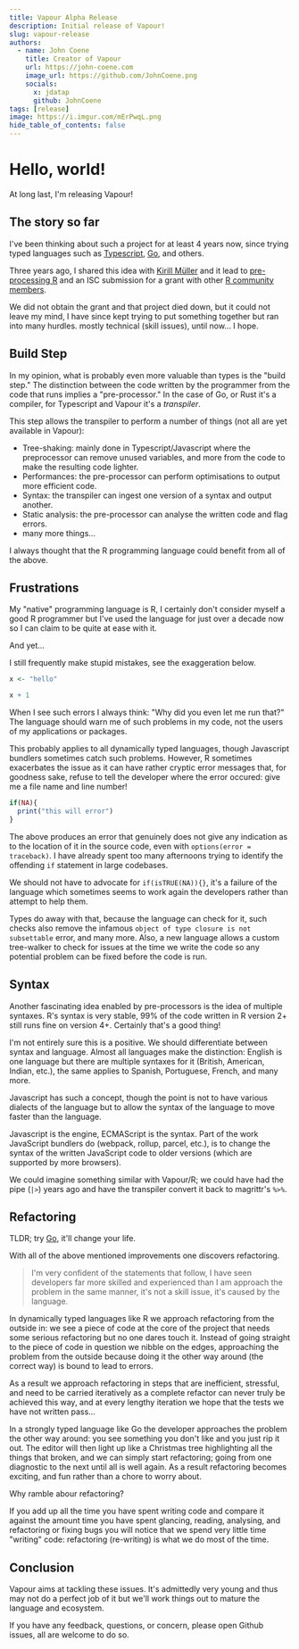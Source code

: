 ```yaml
---
title: Vapour Alpha Release
description: Initial release of Vapour!
slug: vapour-release
authors:
  - name: John Coene
    title: Creator of Vapour
    url: https://john-coene.com
    image_url: https://github.com/JohnCoene.png
    socials:
      x: jdatap 
      github: JohnCoene 
tags: [release]
image: https://i.imgur.com/mErPwqL.png
hide_table_of_contents: false
---
```


# Hello, world!

At long last, I'm releasing Vapour!

<!-- truncate -->

## The story so far

I've been thinking about such a project for at least 4 years now,
since trying typed languages such as [Typescript](https://www.typescriptlang.org/),
[Go](https://go.dev/), and others.

Three years ago, I shared this idea with [Kirill Müller](https://github.com/krlmlr)
and it lead to [pre-processing R](https://github.com/pre-processing-r) and 
an ISC submission for a grant with other
[R community members](https://github.com/orgs/pre-processing-r/people).

We did not obtain the grant and that project died down, but it could not
leave my mind, I have since kept trying to put something together but ran into
many hurdles. mostly technical (skill issues), until now... I hope.

## Build Step

In my opinion, what is probably even more valuable than types is the "build step."
The distinction between the code written by the programmer from the code that runs
implies a "pre-processor." In the case of Go, or Rust it's a compiler, for 
Typescript and Vapour it's a _transpiler_.

This step allows the transpiler to perform a number of things
(not all are yet available in Vapour):

- Tree-shaking: mainly done in Typescript/Javascript where the preprocessor
can remove unused variables, and more from the code to make the resulting
code lighter.
- Performances: the pre-processor can perform optimisations to output more efficient code.
- Syntax: the transpiler can ingest one version of a syntax and output another.
- Static analysis: the pre-processor can analyse the written code and flag errors.
- many more things...

I always thought that the R programming language could benefit from all of the above.

## Frustrations

My "native" programming language is R, I certainly don't consider myself a good
R programmer but I've used the language for just over a decade now so I can
claim to be quite at ease with it.

And yet...

I still frequently make stupid mistakes, see the exaggeration below.

```r
x <- "hello"

x + 1
```

When I see such errors I always think: "Why did you even let me run that?"
The language should warn me of such problems in my code,
not the users of my applications or packages.

This probably applies to all dynamically typed languages, though
Javascript bundlers sometimes catch such problems.
However, R sometimes exacerbates the issue as it can have rather
cryptic error messages that, for goodness sake, refuse to tell the 
developer where the error occured: give me a file name and line number!

```r
if(NA){
  print("this will error")
}
```

The above produces an error that genuinely does not give any indication as to the location
of it in the source code, even with `options(error = traceback)`. 
I have already spent too many afternoons trying to identify the offending
`if` statement in large codebases.

We should not have to advocate for `if(isTRUE(NA)){}`, it's a failure of the 
language which sometimes seems to work again the developers rather than
attempt to help them.

Types do away with that, because the language can check for it, such 
checks also remove the infamous `object of type closure is not subsettable` error,
and many more.
Also, a new language allows a custom tree-walker to check for issues
at the time we write the code so any potential problem can be fixed before
the code is run.

## Syntax

Another fascinating idea enabled by pre-processors is the idea of multiple
syntaxes. R's syntax is very stable, 99% of the code written in R version 2+
still runs fine on version 4+. Certainly that's a good thing!

I'm not entirely sure this is a positive.
We should differentiate between syntax and language.
Almost all languages make the distinction: English is one language but
there are multiple syntaxes for it (British, American, Indian, etc.),
the same applies to Spanish, Portuguese, French, and many more.

Javascript has such a concept, though the point is not to have various
dialects of the language but to allow the syntax of the language to
move faster than the language.

Javascript is the engine, ECMAScript is the syntax.
Part of the work JavaScript bundlers do (webpack, rollup, parcel, etc.),
is to change the syntax of the written JavaScript code to older versions
(which are supported by more browsers).

We could imagine something similar with Vapour/R; we could have had the
pipe (`|>`) years ago and have the transpiler convert it back to 
magrittr's `%>%`.

## Refactoring

TLDR; try [Go](https://go.dev), it'll change your life.

With all of the above mentioned improvements one discovers refactoring.

> I'm very confident of the statements that follow, I have seen developers
far more skilled and experienced than I am approach the problem in the same
manner, it's not a skill issue, it's caused by the language.

In dynamically typed languages like R we approach refactoring from the
outside in: we see a piece of code at the core of the project that needs
some serious refactoring but no one dares touch it.
Instead of going straight to the piece of code in question we nibble on the
edges, approaching the problem from the outside because doing it the other
way around (the correct way) is bound to lead to errors.

As a result we approach refactoring in steps that are inefficient, stressful,
and need to be carried iteratively as a complete refactor can never truly 
be achieved this way, and at every lengthy iteration we hope 
that the tests we have not written pass...

In a strongly typed language like Go the developer approaches the problem 
the other way around:
you see something you don't like and you just rip it out.
The editor will then light up like a Christmas tree highlighting all
the things that broken, and we can simply start refactoring; going from 
one diagnostic to the next until all is well again.
As a result refactoring becomes exciting, and fun 
rather than a chore to worry about.

Why ramble abour refactoring?

If you add up all the time you have spent writing code and compare
it against the amount time you have spent glancing, reading, analysing, and
refactoring or fixing bugs you will notice that we spend very little
time "writing" code: refactoring (re-writing) is what we do most of the time.

## Conclusion

Vapour aims at tackling these issues.
It's admittedly very young and thus may not do a perfect job of it but
we'll work things out to mature the language and ecosystem.

If you have any feedback, questions, or concern, please open Github
issues, all are welcome to do so.
